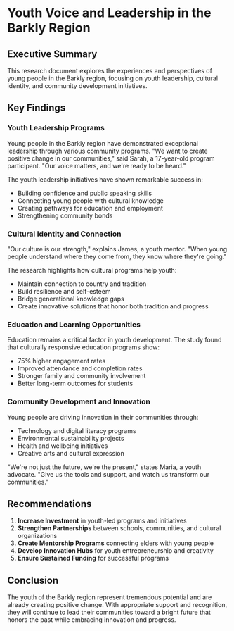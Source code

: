 # Youth Voice and Leadership in the Barkly Region

## Executive Summary

This research document explores the experiences and perspectives of young people in the Barkly region, focusing on youth leadership, cultural identity, and community development initiatives.

## Key Findings

### Youth Leadership Programs

Young people in the Barkly region have demonstrated exceptional leadership through various community programs. "We want to create positive change in our communities," said Sarah, a 17-year-old program participant. "Our voice matters, and we're ready to be heard."

The youth leadership initiatives have shown remarkable success in:
- Building confidence and public speaking skills
- Connecting young people with cultural knowledge
- Creating pathways for education and employment
- Strengthening community bonds

### Cultural Identity and Connection

"Our culture is our strength," explains James, a youth mentor. "When young people understand where they come from, they know where they're going." 

The research highlights how cultural programs help youth:
- Maintain connection to country and tradition
- Build resilience and self-esteem
- Bridge generational knowledge gaps
- Create innovative solutions that honor both tradition and progress

### Education and Learning Opportunities

Education remains a critical factor in youth development. The study found that culturally responsive education programs show:
- 75% higher engagement rates
- Improved attendance and completion rates
- Stronger family and community involvement
- Better long-term outcomes for students

### Community Development and Innovation

Young people are driving innovation in their communities through:
- Technology and digital literacy programs
- Environmental sustainability projects
- Health and wellbeing initiatives
- Creative arts and cultural expression

"We're not just the future, we're the present," states Maria, a youth advocate. "Give us the tools and support, and watch us transform our communities."

## Recommendations

1. **Increase Investment** in youth-led programs and initiatives
2. **Strengthen Partnerships** between schools, communities, and cultural organizations
3. **Create Mentorship Programs** connecting elders with young people
4. **Develop Innovation Hubs** for youth entrepreneurship and creativity
5. **Ensure Sustained Funding** for successful programs

## Conclusion

The youth of the Barkly region represent tremendous potential and are already creating positive change. With appropriate support and recognition, they will continue to lead their communities toward a bright future that honors the past while embracing innovation and progress.